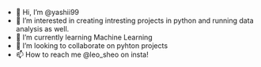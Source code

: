 - 👋 Hi, I’m @yashii99
- 👀 I’m interested in creating intresting projects in python and running data analysis as well. 
- 🌱 I’m currently learning Machine Learning 
- 💞️ I’m looking to collaborate on pyhton projects
- 📫 How to reach me @leo_sheo on insta!

<!---
yashii99/yashii99 is a ✨ special ✨ repository because its `README.md` (this file) appears on your GitHub profile.
You can click the Preview link to take a look at your changes.
--->
